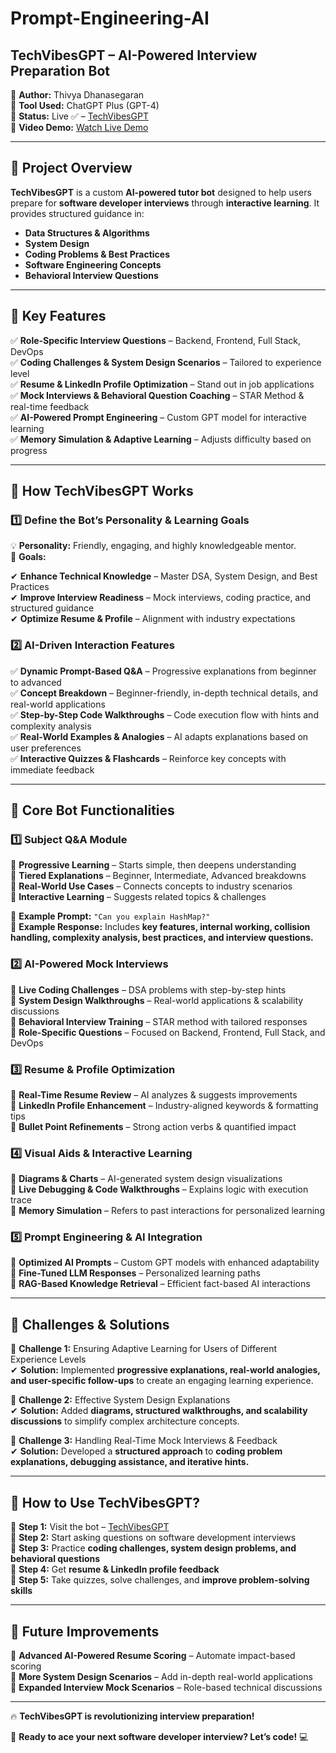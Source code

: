 # Prompt-Engineering-AI

## **TechVibesGPT – AI-Powered Interview Preparation Bot**

📌 **Author:** Thivya Dhanasegaran  
📌 **Tool Used:** ChatGPT Plus (GPT-4)  
📌 **Status:** Live ✅ – [TechVibesGPT](https://chatgpt.com/g/g-679ede730ebc81918f45e1ede521c39b-techvibesgpt)  
📌 **Video Demo:** [Watch Live Demo]([https://drive.google.com/file/d/1ypgGMeKBXnBHUCCMrDkqwthDV71Yb4pe/view?usp=drive_link](https://drive.google.com/file/d/1nWKXvv7FJCZOCrdDWMvsMUpAKt48qeH5/view?usp=drive_link))

---

## 📌 **Project Overview**

**TechVibesGPT** is a custom **AI-powered tutor bot** designed to help users prepare for **software developer interviews** through **interactive learning**. It provides structured guidance in:

- **Data Structures & Algorithms**
- **System Design**
- **Coding Problems & Best Practices**
- **Software Engineering Concepts**
- **Behavioral Interview Questions**

---

## 🚀 **Key Features**

✅ **Role-Specific Interview Questions** – Backend, Frontend, Full Stack, DevOps  
✅ **Coding Challenges & System Design Scenarios** – Tailored to experience level  
✅ **Resume & LinkedIn Profile Optimization** – Stand out in job applications  
✅ **Mock Interviews & Behavioral Question Coaching** – STAR Method & real-time feedback  
✅ **AI-Powered Prompt Engineering** – Custom GPT model for interactive learning  
✅ **Memory Simulation & Adaptive Learning** – Adjusts difficulty based on progress

---

## 📖 **How TechVibesGPT Works**

### 1️⃣ **Define the Bot’s Personality & Learning Goals**

💡 **Personality:** Friendly, engaging, and highly knowledgeable mentor.  
🎯 **Goals:**

✔ **Enhance Technical Knowledge** – Master DSA, System Design, and Best Practices  
✔ **Improve Interview Readiness** – Mock interviews, coding practice, and structured guidance  
✔ **Optimize Resume & Profile** – Alignment with industry expectations

### 2️⃣ **AI-Driven Interaction Features**

✅ **Dynamic Prompt-Based Q&A** – Progressive explanations from beginner to advanced  
✅ **Concept Breakdown** – Beginner-friendly, in-depth technical details, and real-world applications  
✅ **Step-by-Step Code Walkthroughs** – Code execution flow with hints and complexity analysis  
✅ **Real-World Examples & Analogies** – AI adapts explanations based on user preferences  
✅ **Interactive Quizzes & Flashcards** – Reinforce key concepts with immediate feedback

---

## 📌 **Core Bot Functionalities**

### 1️⃣ **Subject Q&A Module**

🔹 **Progressive Learning** – Starts simple, then deepens understanding  
🔹 **Tiered Explanations** – Beginner, Intermediate, Advanced breakdowns  
🔹 **Real-World Use Cases** – Connects concepts to industry scenarios  
🔹 **Interactive Learning** – Suggests related topics & challenges

📌 **Example Prompt:** `"Can you explain HashMap?"`  
📌 **Example Response:** Includes **key features, internal working, collision handling, complexity analysis, best practices, and interview questions.**

### 2️⃣ **AI-Powered Mock Interviews**

🔹 **Live Coding Challenges** – DSA problems with step-by-step hints  
🔹 **System Design Walkthroughs** – Real-world applications & scalability discussions  
🔹 **Behavioral Interview Training** – STAR method with tailored responses  
🔹 **Role-Specific Questions** – Focused on Backend, Frontend, Full Stack, and DevOps

### 3️⃣ **Resume & Profile Optimization**

🔹 **Real-Time Resume Review** – AI analyzes & suggests improvements  
🔹 **LinkedIn Profile Enhancement** – Industry-aligned keywords & formatting tips  
🔹 **Bullet Point Refinements** – Strong action verbs & quantified impact

### 4️⃣ **Visual Aids & Interactive Learning**

🔹 **Diagrams & Charts** – AI-generated system design visualizations  
🔹 **Live Debugging & Code Walkthroughs** – Explains logic with execution trace  
🔹 **Memory Simulation** – Refers to past interactions for personalized learning

### 5️⃣ **Prompt Engineering & AI Integration**

🔹 **Optimized AI Prompts** – Custom GPT models with enhanced adaptability  
🔹 **Fine-Tuned LLM Responses** – Personalized learning paths  
🔹 **RAG-Based Knowledge Retrieval** – Efficient fact-based AI interactions

---

## 📌 **Challenges & Solutions**

🔴 **Challenge 1:** Ensuring Adaptive Learning for Users of Different Experience Levels  
✔ **Solution:** Implemented **progressive explanations, real-world analogies, and user-specific follow-ups** to create an engaging learning experience.

🔴 **Challenge 2:** Effective System Design Explanations  
✔ **Solution:** Added **diagrams, structured walkthroughs, and scalability discussions** to simplify complex architecture concepts.

🔴 **Challenge 3:** Handling Real-Time Mock Interviews & Feedback  
✔ **Solution:** Developed a **structured approach** to **coding problem explanations, debugging assistance, and iterative hints.**

---

## 🚀 **How to Use TechVibesGPT?**

🔹 **Step 1:** Visit the bot – [TechVibesGPT](https://chatgpt.com/g/g-679ede730ebc81918f45e1ede521c39b-techvibesgpt)  
🔹 **Step 2:** Start asking questions on software development interviews  
🔹 **Step 3:** Practice **coding challenges, system design problems, and behavioral questions**  
🔹 **Step 4:** Get **resume & LinkedIn profile feedback**  
🔹 **Step 5:** Take quizzes, solve challenges, and **improve problem-solving skills**

---

## 📌 **Future Improvements**

🔹 **Advanced AI-Powered Resume Scoring** – Automate impact-based scoring  
🔹 **More System Design Scenarios** – Add in-depth real-world applications  
🔹 **Expanded Interview Mock Scenarios** – Role-based technical discussions

---

🔥 **TechVibesGPT is revolutionizing interview preparation!**

🚀 **Ready to ace your next software developer interview? Let’s code!** 💻

